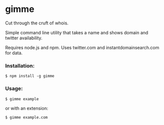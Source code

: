# gimme

Cut through the cruft of whois. 

Simple command line utility that takes a name and shows domain and twitter availability.

Requires node.js and npm. Uses twitter.com and instantdomainsearch.com for data.

### Installation:

	$ npm install -g gimme

### Usage:

	$ gimme example

or with an extension:

	$ gimme example.com
